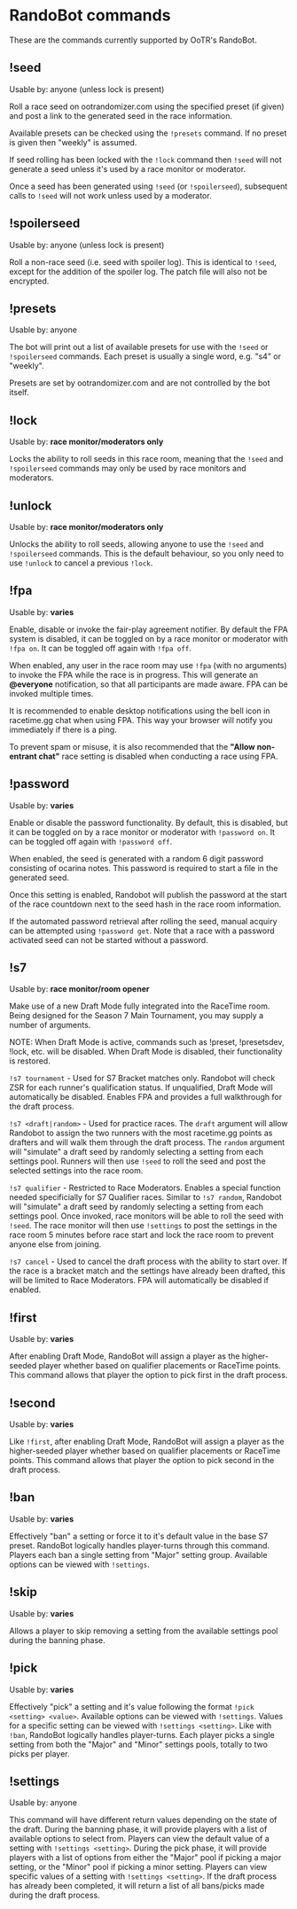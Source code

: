 # RandoBot commands

These are the commands currently supported by OoTR's RandoBot.

## !seed

Usable by: anyone (unless lock is present)

Roll a race seed on ootrandomizer.com using the specified preset (if given) and
post a link to the generated seed in the race information.

Available presets can be checked using the `!presets` command. If no preset is
given then "weekly" is assumed.

If seed rolling has been locked with the `!lock` command then `!seed` will not
generate a seed unless it's used by a race monitor or moderator.

Once a seed has been generated using `!seed` (or `!spoilerseed`), subsequent
calls to `!seed` will not work unless used by a moderator.

## !spoilerseed

Usable by: anyone (unless lock is present)

Roll a non-race seed (i.e. seed with spoiler log). This is identical to
`!seed`, except for the addition of the spoiler log. The patch file will also
not be encrypted.

## !presets

Usable by: anyone

The bot will print out a list of available presets for use with the `!seed` or
`!spoilerseed` commands. Each preset is usually a single word, e.g. "s4" or
"weekly".

Presets are set by ootrandomizer.com and are not controlled by the bot itself.

## !lock

Usable by: **race monitor/moderators only**

Locks the ability to roll seeds in this race room, meaning that the `!seed` and
`!spoilerseed` commands may only be used by race monitors and moderators.

## !unlock

Usable by: **race monitor/moderators only**

Unlocks the ability to roll seeds, allowing anyone to use the `!seed` and
`!spoilerseed` commands. This is the default behaviour, so you only need to use
`!unlock` to cancel a previous `!lock`.

## !fpa

Usable by: **varies**

Enable, disable or invoke the fair-play agreement notifier. By default the FPA
system is disabled, it can be toggled on by a race monitor or moderator with
`!fpa on`. It can be toggled off again with `!fpa off`.

When enabled, any user in the race room may use `!fpa` (with no
arguments) to invoke the FPA while the race is in progress. This will generate
an **@everyone** notification, so that all participants are made aware. FPA can
be invoked multiple times.

It is recommended to enable desktop notifications using the bell icon in
racetime.gg chat when using FPA. This way your browser will notify you
immediately if there is a ping.

To prevent spam or misuse, it is also recommended that the **"Allow non-entrant
chat"** race setting is disabled when conducting a race using FPA.


## !password

Usable by: **varies**

Enable or disable the password functionality. By default, this is disabled, but it 
can be toggled on by a race monitor or moderator with `!password on`. 
It can be toggled off again with `!password off`.

When enabled, the seed is generated with a random 6 digit password consisting of
ocarina notes. This password is required to start a file in the generated seed.

Once this setting is enabled, Randobot will publish the password at the start of the
race countdown next to the seed hash in the race room information.

If the automated password retrieval after rolling the seed, manual acquiry can be attempted using `!password get`. 
Note that a race with a password activated seed can not be started without a password.


## !s7

Usable by: **race monitor/room opener**

Make use of a new Draft Mode fully integrated into the RaceTime room. Being
designed for the Season 7 Main Tournament, you may supply a number of arguments.

NOTE: When Draft Mode is active, commands such as !preset, !presetsdev, !lock,
etc. will be disabled. When Draft Mode is disabled, their functionality is
restored.

`!s7 tournament` - Used for S7 Bracket matches only. Randobot will check ZSR
for each runner's qualification status. If unqualified, Draft Mode will
automatically be disabled. Enables FPA and provides a full walkthrough for 
the draft process.

`!s7 <draft|random>` - Used for practice races. The `draft` argument will allow Randobot to assign 
the two runners with the most racetime.gg points as drafters and will walk them through the draft
process. The `random` argument will "simulate" a draft seed by randomly selecting a setting from each settings pool.
Runners will then use `!seed` to roll the seed and post the selected settings into the race room.

`!s7 qualifier` - Restricted to Race Moderators. Enables a special function
needed specificially for S7 Qualifier races. Similar to `!s7 random`, Randobot will "simulate" a draft seed
by randomly selecting a setting from each settings pool. Once invoked, race monitors
will be able to roll the seed with `!seed`. The race monitor will then use `!settings` to post the settings in
the race room 5 minutes before race start and lock the race room to prevent anyone else from joining.

`!s7 cancel` - Used to cancel the draft process with the ability to start over. If the
race is a bracket match and the settings have already been drafted, this will be limited 
to Race Moderators. FPA will automatically be disabled if enabled.

## !first

Usable by: **varies**

After enabling Draft Mode, RandoBot will assign a player as the higher-seeded player whether
based on qualifier placements or RaceTime points. This command allows that player the option
to pick first in the draft process.

## !second

Usable by: **varies**

Like `!first`, after enabling Draft Mode, RandoBot will assign a player as the higher-seeded player 
whether based on qualifier placements or RaceTime points. This command allows that player the option
to pick second in the draft process.

## !ban

Usable by: **varies**

Effectively "ban" a setting or force it to it's default value in the base S7 preset. RandoBot logically
handles player-turns through this command. Players each ban a single setting from "Major" setting group.
Available options can be viewed with `!settings`.

## !skip

Usable by: **varies**

Allows a player to skip removing a setting from the available settings pool during the banning phase.

## !pick

Usable by: **varies**

Effectively "pick" a setting and it's value following the format `!pick <setting> <value>`. Available 
options can be viewed with `!settings`. Values for a specific setting can be viewed with `!settings <setting>`.
Like with `!ban`, RandoBot logically handles player-turns. Each player picks a single setting from both the
"Major" and "Minor" settings pools, totally to two picks per player.

## !settings

Usable by: anyone

This command will have different return values depending on the state of the draft. During the banning phase,
it will provide players with a list of available options to select from. Players can view the default value of
a setting with `!settings <setting>`. During the pick phase, it will provide players with a list of options from
either the "Major" pool if picking a major setting, or the "Minor" pool if picking a minor setting. Players can
view specific values of a setting with `!settings <setting>`. If the draft process has already been completed,
it will return a list of all bans/picks made during the draft process.